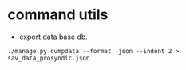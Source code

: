 # command utils



+ export data base db.

```shell
./manage.py dumpdata --format  json --indent 2 > sav_data_prosyndic.json
```

[]()
